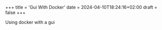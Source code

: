 +++
title = 'Gui With Docker'
date = 2024-04-10T18:24:16+02:00
draft = false
+++

Using docker with a gui

